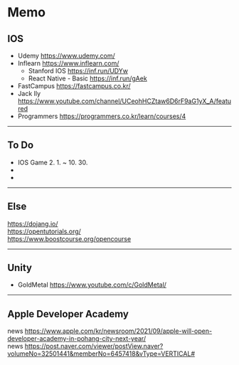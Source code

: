 # Memo

## IOS
- Udemy https://www.udemy.com/  
- Inflearn https://www.inflearn.com/  
  - Stanford IOS https://inf.run/UDYw
  - React Native - Basic https://inf.run/gAek
- FastCampus https://fastcampus.co.kr/  
- Jack Ily https://www.youtube.com/channel/UCeohHCZtaw6D6rF9aG1yX_A/featured  
- Programmers https://programmers.co.kr/learn/courses/4

---

## To Do 
- IOS Game 2. 1. ~ 10. 30.  
- 
-

---

## Else
https://dojang.io/  
https://opentutorials.org/  
https://www.boostcourse.org/opencourse  

---

## Unity
- GoldMetal https://www.youtube.com/c/GoldMetal/

---

## Apple Developer Academy
news https://www.apple.com/kr/newsroom/2021/09/apple-will-open-developer-academy-in-pohang-city-next-year/  
news https://post.naver.com/viewer/postView.naver?volumeNo=32501441&memberNo=6457418&vType=VERTICAL#
